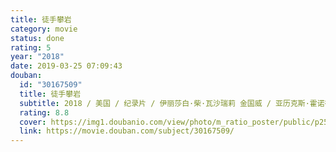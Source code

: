 ```yaml
---
title: 徒手攀岩
category: movie
status: done
rating: 5
year: "2018"
date: 2019-03-25 07:09:43
douban:
  id: "30167509"
  title: 徒手攀岩
  subtitle: 2018 / 美国 / 纪录片 / 伊丽莎白·柴·瓦沙瑞莉 金国威 / 亚历克斯·霍诺德 汤米·考德威尔
  rating: 8.8
  cover: https://img1.doubanio.com/view/photo/m_ratio_poster/public/p2566598269.jpg
  link: https://movie.douban.com/subject/30167509/
---
```


